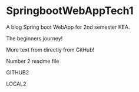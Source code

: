 # SpringbootWebAppTech1

A blog Spring boot WebApp for 2nd semester KEA.

The beginners journey!

More text from directly from GitHub!

Number 2 readme file

GITHUB2

LOCAL2
